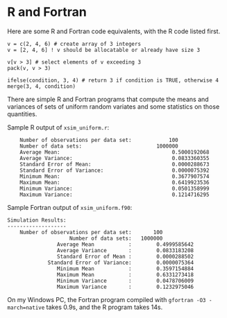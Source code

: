 # R and Fortran

Here are some R and Fortran code equivalents, with the R code listed first.

```
v = c(2, 4, 6) # create array of 3 integers
v = [2, 4, 6] ! v should be allocatable or already have size 3
```

```
v[v > 3] # select elements of v exceeding 3
pack(v, v > 3)
```

```
ifelse(condition, 3, 4) # return 3 if condition is TRUE, otherwise 4
merge(3, 4, condition)
```

There are simple R and Fortran programs that compute the means and variances of sets of uniform random variates and
some statistics on those quantities.

Sample R output of `xsim_uniform.r`:

```
    Number of observations per data set:            100
    Number of data sets:                        1000000
    Average Mean:                                    0.5000192068
    Average Variance:                                0.0833360355
    Standard Error of Mean:                          0.0000288673
    Standard Error of Variance:                      0.0000075392
    Minimum Mean:                                    0.3677907574
    Maximum Mean:                                    0.6419923536
    Minimum Variance:                                0.0501358999
    Maximum Variance:                                0.1214716295
```

Sample Fortran output of `xsim_uniform.f90`:

```
Simulation Results:
-------------------
    Number of observations per data set:       100
                    Number of data sets:   1000000
                Average Mean           :        0.4999585642
                Average Variance       :        0.0833183208
                Standard Error of Mean :        0.0000288502
             Standard Error of Variance:        0.0000075364
                Minimum Mean           :        0.3597154884
                Maximum Mean           :        0.6331273418
                Minimum Variance       :        0.0478706009
                Maximum Variance       :        0.1232975046
```
On my Windows PC, the Fortran program compiled with `gfortran -O3 -march=native` takes 0.9s, and the R program takes 14s.

